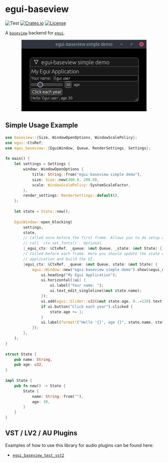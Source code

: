# egui-baseview
![Test](https://github.com/BillyDM/egui-baseview/workflows/Rust/badge.svg)
[![Crates.io](https://img.shields.io/crates/v/egui-baseview.svg)](https://crates.io/crates/egui-baseview)
[![License](https://img.shields.io/crates/l/egui-baseview.svg)](https://github.com/BillyDM/egui-baseview/blob/main/LICENSE)

A [`baseview`] backend for [`egui`].

<div align="center">
    <img src="screenshot.png">
</div>

## Simple Usage Example

```rust
use baseview::{Size, WindowOpenOptions, WindowScalePolicy};
use egui::CtxRef;
use egui_baseview::{EguiWindow, Queue, RenderSettings, Settings};

fn main() {
    let settings = Settings {
        window: WindowOpenOptions {
            title: String::from("egui-baseview simple demo"),
            size: Size::new(400.0, 200.0),
            scale: WindowScalePolicy::SystemScaleFactor,
        },
        render_settings: RenderSettings::default(),
    };

    let state = State::new();

    EguiWindow::open_blocking(
        settings,
        state,
        // Called once before the first frame. Allows you to do setup code and to
        // call `ctx.set_fonts()`. Optional.
        |_egui_ctx: &CtxRef, _queue: &mut Queue, _state: &mut State| {},
        // Called before each frame. Here you should update the state of your
        // application and build the UI.
        |egui_ctx: &CtxRef, _queue: &mut Queue, state: &mut State| {
            egui::Window::new("egui-baseview simple demo").show(&egui_ctx, |ui| {
                ui.heading("My Egui Application");
                ui.horizontal(|ui| {
                    ui.label("Your name: ");
                    ui.text_edit_singleline(&mut state.name);
                });
                ui.add(egui::Slider::u32(&mut state.age, 0..=120).text("age"));
                if ui.button("Click each year").clicked {
                    state.age += 1;
                }
                ui.label(format!("Hello '{}', age {}", state.name, state.age));
            });
        },
    );
}

struct State {
    pub name: String,
    pub age: u32,
}

impl State {
    pub fn new() -> State {
        State {
            name: String::from(""),
            age: 30,
        }
    }
}
```

## VST / LV2 / AU Plugins

Examples of how to use this library for audio plugins can be found here:
* [`egui_baseview_test_vst2`]

[`baseview`]: https://github.com/RustAudio/baseview
[`egui`]: https://github.com/emilk/egui
[`egui_baseview_test_vst2`]: https://github.com/DGriffin91/egui_baseview_test_vst2
